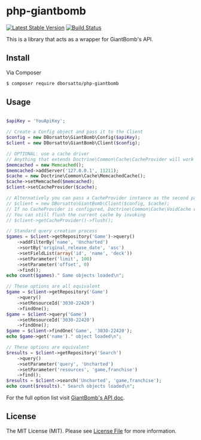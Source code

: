 # php-giantbomb

[![Latest Stable Version](https://poser.pugx.org/dborsatto/php-giantbomb/v/stable)](https://packagist.org/packages/dborsatto/php-giantbomb)
[![Build Status](https://secure.travis-ci.org/dborsatto/php-giantbomb.png?branch=master)](http://travis-ci.org/dborsatto/php-giantbomb)

This is a library that acts as a wrapper for GiantBomb's API.

## Install

Via Composer

``` bash
$ composer require dborsatto/php-giantbomb
```

## Usage
```php

$apiKey = 'YouApiKey';

// Create a Config object and pass it to the Client
$config = new DBorsatto\GiantBomb\Config($apiKey);
$client = new DBorsatto\GiantBomb\Client($config);

// OPTIONAL: use a cache driver
// Anything that extends Doctrine\Common\Cache\CacheProvider will work
$memcached = new Memcached();
$memcached->addServer('127.0.0.1', 11211);
$cache = new Doctrine\Common\Cache\MemcachedCache();
$cache->setMemcached($memcached);
$client->setCacheProvider($cache);

// Alternatively you can pass a CacheProvider instance as the second parameter of the Client's constructor
// $client = new DBorsatto\GiantBomb\Client($config, $cache);
// If no CacheProvider is configured, Doctrine\Common\Cache\VoidCache will be used
// You can still flush the current cache by invoking
// $client->getCacheProvider()->flush();

// Standard query creation process
$games = $client->getRepository('Game')->query()
    ->addFilterBy('name', 'Uncharted')
    ->sortBy('original_release_date', 'asc')
    ->setFieldList(array('id', 'name', 'deck'))
    ->setParameter('limit', 100)
    ->setParameter('offset', 0)
    ->find();
echo count($games)." Game objects loaded\n";

// These options are all equivalent
$game = $client->getRepository('Game')
    ->query()
    ->setResourceId('3030-22420')
    ->findOne();
$game = $client->query('Game')
    ->setResourceId('3030-22420')
    ->findOne();
$game = $client->findOne('Game', '3030-22420');
echo $game->get('name')." object loaded\n";

// These options are equivalent
$results = $client->getRepository('Search')
    ->query()
    ->setParameter('query', 'Uncharted')
    ->setParameter('resources', 'game,franchise')
    ->find();
$results = $client->search('Uncharted', 'game,franchise');
echo count($results)." Search objects loaded\n";
```

For the full option list visit [GiantBomb's API doc](http://www.giantbomb.com/api/documentation).

## License

The MIT License (MIT). Please see [License File](LICENSE.md) for more information.
